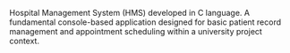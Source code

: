 Hospital Management System (HMS) developed in C language. A fundamental console-based application designed for basic patient record management and appointment scheduling within a university project context.
